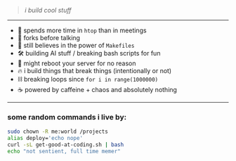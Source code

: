 
> *i build cool stuff*

---

- 🐧 spends more time in `htop` than in meetings  
- 🧠 forks before talking  
- 💾 still believes in the power of `Makefiles`  
- 🛠️ building AI stuff / breaking bash scripts for fun  
- 🧌 might reboot your server for no reason  
- 🔥 i build things that break things (intentionally or not)  
- ⛓️ breaking loops since `for i in range(1000000)`  
- ☕ powered by caffeine + chaos and absolutely nothing

---

### some random commands i live by:

```bash
sudo chown -R me:world /projects
alias deploy='echo nope'
curl -sL get-good-at-coding.sh | bash
echo "not sentient, full time memer"
